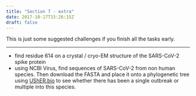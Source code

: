 ```yaml
---
title: "Section 7 - extra"
date: 2017-10-17T15:26:15Z
draft: false
---
```


This is just some suggested challenges if you finish all the tasks early.



-----

- find residue 614 on a crystal / cryo-EM structure of the SARS-CoV-2 spike protein
- using NCBI Virus, find sequences of SARS-CoV-2 from non human species. Then download the FASTA and place it onto a phylogenetic tree using [UShER.bio](http://usher.bio) to see whether there has been a single outbreak or multiple into this species.






